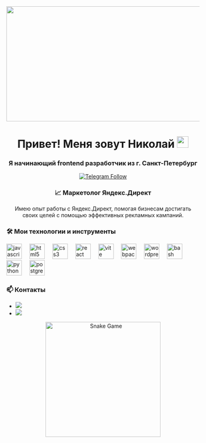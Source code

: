 <div align="center">
  <img height="300" width="600" src="https://user-images.githubusercontent.com/74038190/225813708-98b745f2-7d22-48cf-9150-083f1b00d6c9.gif"  />
</div>

<h1 align="center">Привет! Меня зовут Николай <img src="https://media.giphy.com/media/hvRJCLFzcasrR4ia7z/giphy.gif" width="30px"></h1>
<h3 align="center">Я начинающий frontend разработчик из г. Санкт-Петербург</h3>

<p align="center">
  <a href="https://t.me/kolya_sickkk">
    <img src="https://img.shields.io/badge/Telegram-Follow-blue" alt="Telegram Follow"/>
  </a>
</p>

<h3 align="center">📈 Маркетолог Яндекс.Директ</h3>
<p align="center">Имею опыт работы с Яндекс.Директ, помогая бизнесам достигать своих целей с помощью эффективных рекламных кампаний.</p>

### 🛠️ Мои технологии и инструменты

<div align="left">
  <img src="https://cdn.jsdelivr.net/gh/devicons/devicon/icons/javascript/javascript-original.svg" height="40" alt="javascript logo"  />
  <img width="12" />
  <img src="https://cdn.jsdelivr.net/gh/devicons/devicon/icons/html5/html5-original.svg" height="40" alt="html5 logo"  />
  <img width="12" />
  <img src="https://cdn.jsdelivr.net/gh/devicons/devicon/icons/css3/css3-original.svg" height="40" alt="css3 logo"  />
  <img width="12" />
  <img src="https://cdn.jsdelivr.net/gh/devicons/devicon/icons/react/react-original.svg" height="40" alt="react logo"  />
  <img width="12" />
  <img src="https://skillicons.dev/icons?i=vite" height="40" alt="vite logo"  />
  <img width="12" />
  <img src="https://cdn.simpleicons.org/webpack/8DD6F9" height="40" alt="webpack logo"  />
  <img width="12" />
  <img src="https://skillicons.dev/icons?i=wordpress" height="40" alt="wordpress logo"  />
  <img width="12" />
  <img src="https://cdn.simpleicons.org/gnubash/4EAA25" height="40" alt="bash logo"  />
  <img width="12" />
  <img src="https://skillicons.dev/icons?i=py" height="40" alt="python logo"  />
  <img width="12" />
  <img src="https://skillicons.dev/icons?i=postgres" height="40" alt="postgresql logo"  />
</div>

### 📫 Контакты

- <a href="https://t.me/kolya_sickkk"><img src="https://img.shields.io/badge/Telegram-2CA5E0?style=for-the-badge&logo=telegram&logoColor=white"/></a>
- <a href="https://vk.com/sin_s1mpla"><img src="https://img.shields.io/badge/VK-4A76A8?style=for-the-badge&logo=vk&logoColor=white"/></a>

<p align="center">
  <img src="https://media.giphy.com/media/3o7aD2saalBwwftBIY/giphy.gif" alt="Snake Game" width="300px"/>
</p>
